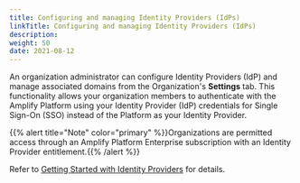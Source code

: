 ```yaml
---
title: Configuring and managing Identity Providers (IdPs)
linkTitle: Configuring and managing Identity Providers (IdPs)
description: 
weight: 50
date: 2021-08-12
---
```


An organization administrator can configure Identity Providers (IdP) and manage associated domains from the Organization's **Settings** tab. This functionality allows your organization members to authenticate with the Amplify Platform using your Identity Provider (IdP) credentials for Single Sign-On (SSO) instead of the Platform as your Identity Provider.

{{% alert title="Note" color="primary" %}}Organizations are permitted access through an Amplify Platform Enterprise subscription with an Identity Provider entitlement.{{% /alert %}}

Refer to [Getting Started with Identity Providers](/docs/management_guide/configuring_and_managing_identity_providers_idps/getting_started_with_identity_providers/) for details.